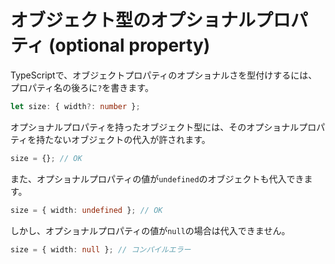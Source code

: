 # オブジェクト型のオプショナルプロパティ \(optional property\)

TypeScriptで、オブジェクトプロパティのオプショナルさを型付けするには、プロパティ名の後ろに`?`を書きます。

```typescript
let size: { width?: number };
```

オプショナルプロパティを持ったオブジェクト型には、そのオプショナルプロパティを持たないオブジェクトの代入が許されます。

```typescript
size = {}; // OK
```

また、オプショナルプロパティの値が`undefined`のオブジェクトも代入できます。

```typescript
size = { width: undefined }; // OK
```

しかし、オプショナルプロパティの値が`null`の場合は代入できません。

```typescript
size = { width: null }; // コンパイルエラー
```

